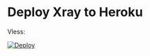 # Deploy Xray to Heroku
Vless: 

[![Deploy](https://www.herokucdn.com/deploy/button.png)](https://dashboard.heroku.com/new?template=https://github.com/aswifi/Xray-heroku)
